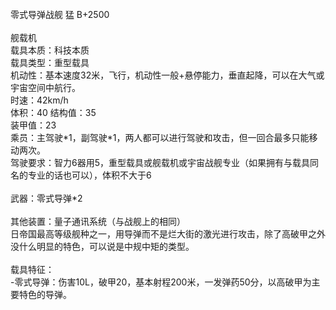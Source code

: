 <title>零式导弹战舰 猛</title>
<meta name="GENERATOR" content="WinCHM">
<meta http-equiv="Content-Type" content="text/html;charset=gb2312">
<br>零式导弹战舰 猛 B+2500
<br>
<br>舰载机 
<br>载具本质：科技本质 
<br>载具类型：重型载具 
<br>机动性：基本速度32米，飞行，机动性一般+悬停能力，垂直起降，可以在大气或宇宙空间中航行。 
<br>时速：42km/h 
<br>体积：40 结构值：35 
<br>装甲值：23
<br>乘员：主驾驶*1，副驾驶*1，两人都可以进行驾驶和攻击，但一回合最多只能移动两次。 
<br>驾驶要求：智力6器用5，重型载具或舰载机或宇宙战舰专业（如果拥有与载具同名的专业的话也可以），体积不大于6 
<br>
<br>武器：零式导弹*2 
<br>
<br>其他装置：量子通讯系统（与战舰上的相同） 
<br>日帝国最高等级舰种之一，用导弹而不是烂大街的激光进行攻击，除了高破甲之外没什么明显的特色，可以说是中规中矩的类型。 
<br>
<br>载具特征： 
<br>-零式导弹：伤害10L，破甲20，基本射程200米，一发弹药50分，以高破甲为主要特色的导弹。